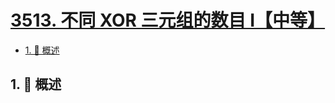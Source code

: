 # [3513. 不同 XOR 三元组的数目 I【中等】](https://github.com/Tdahuyou/TNotes.leetcode/tree/main/notes/3513.%20%E4%B8%8D%E5%90%8C%20XOR%20%E4%B8%89%E5%85%83%E7%BB%84%E7%9A%84%E6%95%B0%E7%9B%AE%20I%E3%80%90%E4%B8%AD%E7%AD%89%E3%80%91)

<!-- region:toc -->

- [1. 📝 概述](#1--概述)

<!-- endregion:toc -->

## 1. 📝 概述
